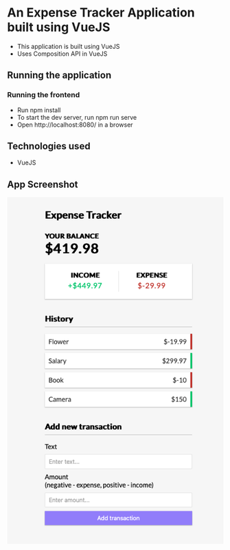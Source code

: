# An Expense Tracker Application built using VueJS

- This application is built using VueJS
- Uses Composition API in VueJS

## Running the application

### Running the frontend
- Run npm install
- To start the dev server, run npm run serve
- Open http://localhost:8080/ in a browser

## Technologies used
- VueJS

## App Screenshot

![Expense Tracker](./src/assets/app_ss.png)